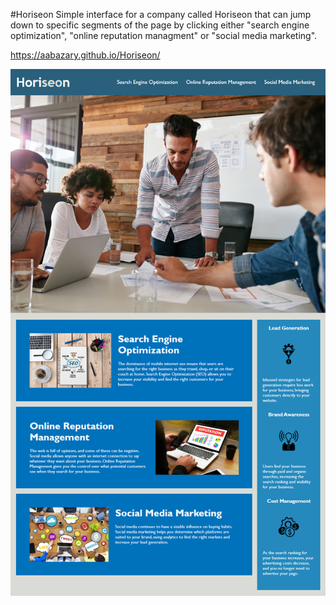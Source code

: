 #Horiseon
Simple interface for a company called Horiseon that can jump down to specific segments of the page by clicking either "search engine optimization", "online reputation managment" or "social media marketing".

https://aabazary.github.io/Horiseon/

![](assets/images/01-html-css-git-homework-demo.png)
